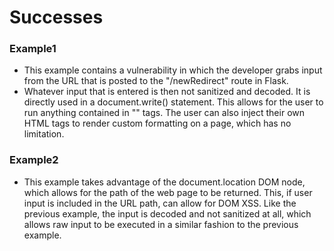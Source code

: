 # Successes #

### Example1 ###
- This example contains a vulnerability in which the developer grabs input from the URL that is posted to the "/newRedirect" route in Flask.
- Whatever input that is entered is then not sanitized and decoded. It is directly used in a document.write() statement. This allows for the user to run anything contained in "<script></script>" tags. The user can also inject their own HTML tags to render custom formatting on a page, which has no limitation.

### Example2 ###
- This example takes advantage of the document.location DOM node, which allows for the path of the web page to be returned. This, if user input is included in the URL path, can allow for DOM XSS. Like the previous example, the input is decoded and not sanitized at all, which allows raw input to be executed in a similar fashion to the previous example.
